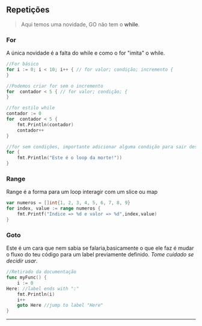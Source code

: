 ## Repetições
   > Aqui temos uma novidade, GO não tem o **while**. 
### For
A única novidade é a falta do while e como o for "imita" o while.
```go
//For básico
for i := 0; i < 10; i++ { // for valor; condição; incremento { 
}

//Podemos criar for sem o incremento
for  contador < 5 { // for valor; condição; {
}

//for estilo while
contador := 0
for  contador < 5 {
    fmt.Println(contador)
    contador++
}

//for sem condições, importante adicionar alguma condição para sair deste loop, este seria o mesmo que while true.
for {
    fmt.Println("Este é o loop da morte!"))
}
```

### Range
Range é a forma para um loop interagir com um slice ou map
```go
var numeros = []int{1, 2, 3, 4, 5, 6, 7, 8, 9}
for index, value := range numeros {
    fmt.Printf("Indice => %d e valor => %d",index,value)
}
```
### Goto
Este é um cara que nem sabia se falaria,basicamente o que ele faz é mudar o fluxo do teu código para um label previamente definido. *Tome cuidado se decidir usar*.
```go
//Retirado da documentação
func myFunc() {
	i := 0
Here: //label ends with	":"
	fmt.Println(i)
	i++
	goto Here //jump to label "Here"
}
```
___
